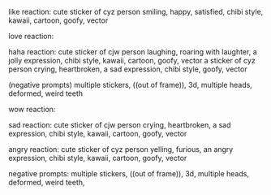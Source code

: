 like reaction:
cute sticker of cyz person smiling, happy, satisfied, chibi style, kawaii, cartoon, goofy, vector

love reaction:


haha reaction:
cute sticker of cjw person laughing, roaring with laughter, a jolly expression, chibi style, kawaii, cartoon, goofy, vector
a sticker of cyz person crying, heartbroken, a sad expression, chibi style, goofy, vector

(negative prompts)
multiple stickers, ((out of frame)), 3d, multiple heads, deformed, weird teeth


wow reaction:


sad reaction:
cute sticker of cjw person crying, heartbroken, a sad expression, chibi style, kawaii, cartoon, goofy, vector

angry reaction:
cute sticker of cyz person yelling, furious, an angry expression, chibi style, kawaii, cartoon, goofy, vector

negative prompts:
multiple stickers, ((out of frame)), 3d, multiple heads, deformed, weird teeth, 
